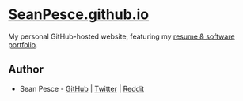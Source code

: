 # [SeanPesce.github.io](https://SeanPesce.github.io)  

My personal GitHub-hosted website, featuring my [resume & software portfolio](https://SeanPesce.github.io/Portfolio).  


## Author  

 * Sean Pesce - [GitHub](https://github.com/SeanPesce) | [Twitter](https://twitter.com/SeanPesce) | [Reddit](https://www.reddit.com/u/SeanPesce)  

